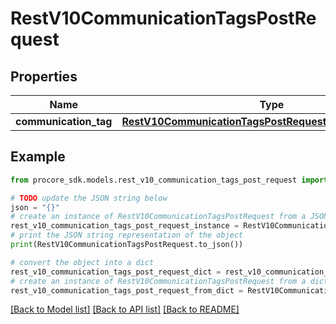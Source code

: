 # RestV10CommunicationTagsPostRequest


## Properties

Name | Type | Description | Notes
------------ | ------------- | ------------- | -------------
**communication_tag** | [**RestV10CommunicationTagsPostRequestCommunicationTag**](RestV10CommunicationTagsPostRequestCommunicationTag.md) |  | 

## Example

```python
from procore_sdk.models.rest_v10_communication_tags_post_request import RestV10CommunicationTagsPostRequest

# TODO update the JSON string below
json = "{}"
# create an instance of RestV10CommunicationTagsPostRequest from a JSON string
rest_v10_communication_tags_post_request_instance = RestV10CommunicationTagsPostRequest.from_json(json)
# print the JSON string representation of the object
print(RestV10CommunicationTagsPostRequest.to_json())

# convert the object into a dict
rest_v10_communication_tags_post_request_dict = rest_v10_communication_tags_post_request_instance.to_dict()
# create an instance of RestV10CommunicationTagsPostRequest from a dict
rest_v10_communication_tags_post_request_from_dict = RestV10CommunicationTagsPostRequest.from_dict(rest_v10_communication_tags_post_request_dict)
```
[[Back to Model list]](../README.md#documentation-for-models) [[Back to API list]](../README.md#documentation-for-api-endpoints) [[Back to README]](../README.md)


